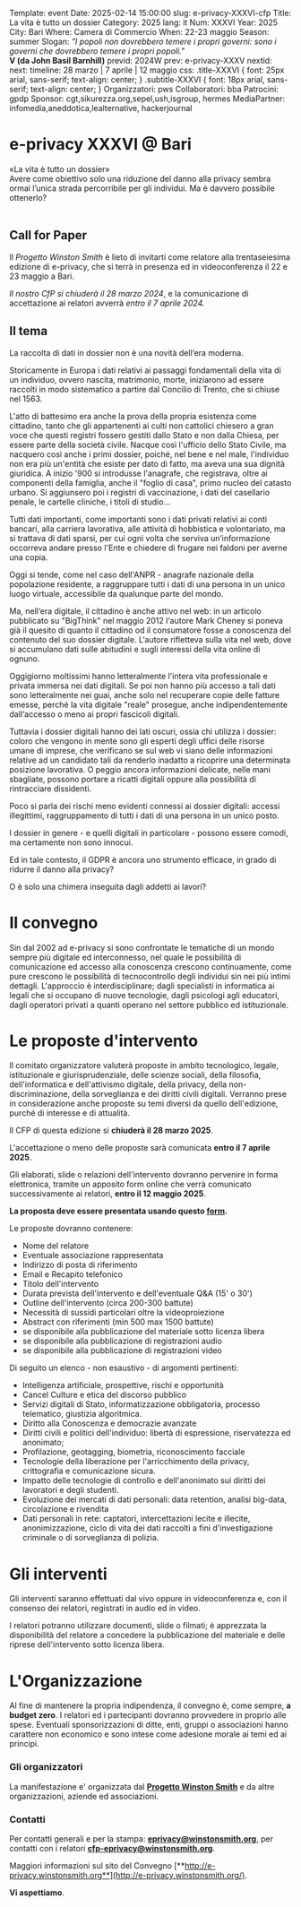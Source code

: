 Template: event
Date: 2025-02-14 15:00:00
slug: e-privacy-XXXVI-cfp
Title: La vita è tutto un dossier
Category: 2025
lang: it
Num: XXXVI
Year: 2025
City: Bari
Where: Camera di Commercio
When: 22-23 maggio
Season: summer
Slogan: <i>"I popoli non dovrebbero temere i propri governi: sono i governi che dovrebbero temere i propri popoli."</i><br/><b>V (da John Basil Barnhill)</b>
previd: 2024W
prev: e-privacy-XXXV
nextid:
next:
timeline: 28 marzo | 7 aprile | 12 maggio
css: .title-XXXVI { font: 25px arial, sans-serif; text-align: center; }   .subtitle-XXXVI { font: 18px arial, sans-serif; text-align: center; }
Organizzatori: pws
Collaboratori: bba 
Patrocini: gpdp 
Sponsor: cgt,sikurezza.org,sepel,ush,isgroup, hermes
MediaPartner: infomedia,aneddotica,lealternative, hackerjournal


e-privacy XXXVI @ Bari
===============================

<div class="title-XXXVI">«La vita è tutto un dossier»</div>

<div class="subtitle-XXXVI">Avere come obiettivo solo una riduzione del danno alla privacy sembra ormai l’unica strada percorribile per gli individui. Ma è davvero possibile ottenerlo?</div>

<br>

<!-- b class="avviso">Attenzione: Il CFP di questa edizione si è chiuso il 10 maggio.</b -->
<!-- b class="avviso">Attenzione:</b> Questa edizione di e-privacy sarà a numero chiuso. 
Per iscriversi in lista d'attesa per l'accesso compilare questo <a href="/iscrizione-lista-dattesa-eprivacy.html">form</a>. Grazie. -->

Call for Paper
--------------

Il *Progetto Winston Smith* è lieto di invitarti come relatore alla trentaseiesima edizione di e-privacy, che si terrà in presenza ed in videoconferenza  il 22 e 23 maggio a Bari.

*Il nostro CfP si chiuderà il 28 marzo 2024*, e la comunicazione di
accettazione ai relatori avverrà *entro il 7 aprile 2024.*

Il tema
-------

La raccolta di dati in dossier non è una novità dell‘era moderna.

Storicamente in Europa i dati relativi ai passaggi fondamentali della vita di un individuo, ovvero nascita, matrimonio, morte, iniziarono ad essere raccolti in modo sistematico a partire dal Concilio di Trento, che si chiuse nel 1563. 

L'atto di battesimo era anche la prova della propria esistenza come cittadino, tanto che gli appartenenti ai culti non cattolici chiesero a gran voce che questi registri fossero gestiti dallo Stato e non dalla Chiesa, per essere parte della società civile. Nacque così l'ufficio dello Stato Civile, ma nacquero così anche i primi dossier, poiché, nel bene e nel male, l'individuo non era più un'entità che esiste per dato di fatto, ma aveva una sua dignità giuridica. 
A inizio '900 si introdusse l'anagrafe, che registrava, oltre ai componenti della famiglia, anche il "foglio di casa", primo nucleo del catasto urbano. Si aggiunsero poi i registri di vaccinazione, i dati del casellario penale, le cartelle cliniche, i titoli di studio... 

Tutti dati importanti, come importanti sono i dati privati relativi ai conti bancari, alla carriera lavorativa, alle attività di hobbistica e volontariato, ma si trattava di dati sparsi, per cui ogni volta che serviva un’informazione occorreva andare presso l'Ente e chiedere di frugare nei faldoni per averne una copia.

Oggi si tende, come nel caso dell'ANPR - anagrafe nazionale della popolazione residente, a raggruppare tutti i dati di una persona in un unico luogo virtuale, accessibile da qualunque parte del mondo.

Ma, nell‘era digitale, il cittadino è anche attivo nel web: in un articolo pubblicato su "BigThink" nel maggio 2012 l‘autore Mark Cheney si poneva già il quesito di quanto il cittadino od il consumatore fosse a conoscenza del contenuto del suo dossier digitale. L‘autore rifletteva sulla vita nel web, dove si accumulano dati sulle abitudini e sugli interessi della vita online di ognuno. 

Oggigiorno moltissimi hanno letteralmente l'intera vita professionale e privata immersa nei dati digitali. Se poi non hanno più accesso a tali dati sono letteralmente nei guai, anche solo nel recuperare copie delle fatture emesse, perché la vita digitale "reale" prosegue, anche indipendentemente dall‘accesso o meno ai propri fascicoli digitali.

Tuttavia i dossier digitali hanno dei lati oscuri, ossia chi utilizza i dossier: coloro che vengono  in mente sono gli esperti degli uffici delle risorse umane di imprese, che verificano se sul web vi siano delle informazioni relative ad un candidato tali da renderlo inadatto a ricoprire una determinata posizione lavorativa. O peggio ancora informazioni delicate, nelle mani sbagliate, possono portare a ricatti digitali oppure alla possibilità di rintracciare dissidenti. 

Poco si parla dei rischi meno evidenti connessi ai dossier digitali: accessi illegittimi, raggruppamento di tutti i dati di una persona in un unico posto. 

I dossier in genere - e quelli digitali in particolare - possono essere comodi, ma certamente non sono innocui. 

Ed in tale contesto, il GDPR è ancora uno strumento efficace, in grado di ridurre il danno alla privacy? 

O è solo una chimera inseguita dagli addetti ai lavori?
 

Il convegno
===========

Sin dal 2002 ad e-privacy si sono confrontate le tematiche di un mondo
sempre più digitale ed interconnesso, nel quale le possibilità di
comunicazione ed accesso alla conoscenza crescono continuamente, come
pure crescono le possibilità di tecnocontrollo degli individui sin nei
più intimi dettagli. L'approccio è interdisciplinare; dagli specialisti
in informatica ai legali che si occupano di nuove tecnologie, dagli
psicologi agli educatori, dagli operatori privati a quanti operano nel
settore pubblico ed istituzionale.

Le proposte d'intervento
=========================

Il comitato organizzatore valuterà proposte in ambito tecnologico,
legale, istituzionale e giurisprudenziale, delle scienze sociali, della
filosofia, dell'informatica e dell'attivismo digitale, della privacy,
della non-discriminazione, della sorveglianza e dei diritti civili
digitali. Verranno prese in considerazione anche proposte su temi
diversi da quello dell'edizione, purché di interesse e di attualità.

Il CFP di questa edizione si **chiuderà il 28 marzo 2025**.

L'accettazione o meno delle proposte sarà comunicata **entro il 7 aprile 2025**.

Gli elaborati, slide o relazioni dell'intervento dovranno pervenire in
forma elettronica, tramite un apposito form online che verrà comunicato successivamente ai relatori, **entro il 12 maggio 2025**.

**La proposta deve essere presentata usando questo [form](/e-privacy-XXXVI-proposta.html).**

Le proposte dovranno contenere:

-   Nome del relatore
-   Eventuale associazione rappresentata
-   Indirizzo di posta di riferimento
-   Email e Recapito telefonico
-   Titolo dell'intervento
-   Durata prevista dell'intervento e dell'eventuale Q&A (15' o 30')
-   Outline dell'intervento (circa 200-300 battute)
-   Necessità di sussidi particolari oltre la videoproiezione
-   Abstract con riferimenti (min 500 max 1500 battute)
-   se disponibile alla pubblicazione del materiale sotto licenza libera
-   se disponibile alla pubblicazione di registrazioni audio
-   se disponibile alla pubblicazione di registrazioni video

Di seguito un elenco - non esaustivo - di argomenti pertinenti:

-   Intelligenza artificiale, prospettive, rischi e opportunità
-   Cancel Culture e etica del discorso pubblico
-   Servizi digitali di Stato, informatizzazione obbligatoria, processo
    telematico, giustizia algoritmica.
-   Diritto alla Conoscenza e democrazie avanzate
-   Diritti civili e politici dell'individuo: libertà di espressione,
    riservatezza ed anonimato;
-   Profilazione, geotagging, biometria, riconoscimento facciale
-   Tecnologie della liberazione per l'arricchimento della privacy,
    crittografia e comunicazione sicura.
-   Impatto delle tecnologie di controllo e dell'anonimato sui diritti
    dei lavoratori e degli studenti.
-   Evoluzione dei mercati di dati personali: data retention, analisi
    big-data, circolazione e rivendita
-   Dati personali in rete: captatori, intercettazioni lecite e
    illecite, anonimizzazione, ciclo di vita dei dati raccolti a fini
    d'investigazione criminale o di sorveglianza di polizia.

Gli interventi
==============

Gli interventi saranno effettuati dal vivo oppure in videoconferenza e,
con il consenso dei relatori, registrati in audio ed in video.

I relatori potranno utilizzare documenti, slide o filmati; è apprezzata
la disponibilità del relatore a concedere la pubblicazione del materiale
e delle riprese dell'intervento sotto licenza libera.

L'Organizzazione
=================

Al fine di mantenere la propria indipendenza, il convegno è, come
sempre, **a budget zero**. I relatori ed i partecipanti dovranno
provvedere in proprio alle spese. Eventuali sponsorizzazioni di ditte,
enti, gruppi o associazioni hanno carattere non economico e sono intese
come adesione morale ai temi ed ai principi.

### Gli organizzatori

La manifestazione e' organizzata dal [**Progetto Winston Smith**](http://pws.winstonsmith.org/)
 e da altre organizzazioni, aziende ed associazioni.

### Contatti

Per contatti generali e per la stampa:
[**eprivacy@winstonsmith.org**](mailto:eprivacy@winstonsmith.org), per
contatti con i relatori
[**cfp-eprivacy@winstonsmith.org**](mailto:cfp-eprivacy@winstonsmith.org).

Maggiori informazioni sul sito del Convegno
[**http://e-privacy.winstonsmith.org**](http://e-privacy.winstonsmith.org/).

**Vi aspettiamo**.

